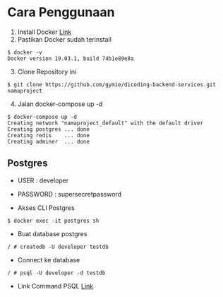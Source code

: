 # Cara Penggunaan
1. Install Docker [Link](https://docs.docker.com/get-docker/)
2. Pastikan Docker sudah terinstall
```console
$ docker -v
Docker version 19.03.1, build 74b1e89e8a
```
3. Clone Repository ini 
```console
$ git clone https://github.com/gymie/dicoding-backend-services.git namaproject
```
4. Jalan docker-compose up -d
```console
$ docker-compose up -d
Creating network "namaproject_default" with the default driver
Creating postgres ... done
Creating redis    ... done
Creating adminer  ... done
```

## Postgres
- USER : developer
- PASSWORD : supersecretpassword

-  Akses CLI Postgres
```console
$ docker exec -it postgres sh
```
- Buat database postgres
```console
/ # createdb -U developer testdb
```
- Connect ke database 
```console
/ # psql -U developer -d testdb
```
- Link Command PSQL [Link](https://www.postgresqltutorial.com/psql-commands/)
